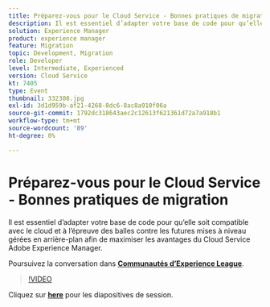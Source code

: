 ```yaml
---
title: Préparez-vous pour le Cloud Service - Bonnes pratiques de migration
description: Il est essentiel d’adapter votre base de code pour qu’elle soit compatible avec le cloud et à l’épreuve des balles contre les futures mises à niveau gérées en arrière-plan afin de maximiser les avantages du Cloud Service Adobe Experience Manager.
solution: Experience Manager
product: experience manager
feature: Migration
topic: Development, Migration
role: Developer
level: Intermediate, Experienced
version: Cloud Service
kt: 7405
type: Event
thumbnail: 332308.jpg
exl-id: 3d1d959b-af21-4268-8dc6-8ac8a910f06a
source-git-commit: 1792dc318643aec2c12613f621361d72a7a918b1
workflow-type: tm+mt
source-wordcount: '89'
ht-degree: 0%

---
```


# Préparez-vous pour le Cloud Service - Bonnes pratiques de migration

Il est essentiel d’adapter votre base de code pour qu’elle soit compatible avec le cloud et à l’épreuve des balles contre les futures mises à niveau gérées en arrière-plan afin de maximiser les avantages du Cloud Service Adobe Experience Manager.

Poursuivez la conversation dans **[Communautés d’Experience League](https://adobe.ly/36Yd3v6)**.

>[!VIDEO](https://video.tv.adobe.com/v/332308/?quality=12&learn=on&hidetitle=true)

Cliquez sur **[here](/help/adobe-developers-live/assets/get-ready-aem-cloud.pdf)** pour les diapositives de session.
